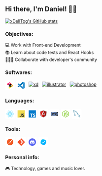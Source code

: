 ## Hi there, I'm Daniel! 👋🏼

[![xDellTog's GitHub stats](https://github-readme-stats.vercel.app/api?username=xdelltog&count_private=true&show_icons=true&hide=stars,prs,issues&include_all_commits=true)](https://github.com/xdelltog)

### Objectives:

💻 Work with Front-end Development <br>
📚 Learn about code tests and React Hooks <br>
👨🏻‍💻 Collaborate with developer's community

### Softwares:

<div style="display: flex; align-items: center;">
  <a style="margin-right: 4px; display: flex; background: white; border-radius: 4px; padding: 4px;" href="https://www.jetbrains.com">
    <img title="JetBrains" height="24"  alt="jetbrains" src="https://raw.githubusercontent.com/devicons/devicon/master/icons/jetbrains/jetbrains-original.svg">
  </a>
  <a style="margin-right: 4px; display: flex; background: white; border-radius: 4px; padding: 4px;" href="https://code.visualstudio.com">
    <img title="VSCode" height="24"  alt="vscode" src="https://raw.githubusercontent.com/devicons/devicon/master/icons/vscode/vscode-original.svg">
  </a>
  <a style="margin-right: 4px; display: flex; background: white; border-radius: 4px; padding: 4px;" href="https://www.adobe.com/products/xd.html">
    <img title="Adobe XD" height="24"  alt="xd" src="https://raw.githubusercontent.com/xDellTog/xdelltog/main/icons/xd.svg">
  </a>
  <a style="margin-right: 4px; display: flex; background: white; border-radius: 4px; padding: 4px;" href="https://www.adobe.com/products/illustrator.html">
    <img title="Adobe Illustrator" height="24"  alt="illustrator" src="https://raw.githubusercontent.com/xDellTog/xdelltog/main/icons/illustrator.svg">
  </a>
  <a style="margin-right: 4px; display: flex; background: white; border-radius: 4px; padding: 4px;" href="https://www.adobe.com/products/photoshop.html">
    <img title="Adobe Photoshop" height="24"  alt="photoshop" src="https://raw.githubusercontent.com/xDellTog/xdelltog/main/icons/photoshop.svg">
  </a>
</div>

### Languages:

<div style="display: flex; align-items: center;">
  <a style="margin-right: 4px; display: flex; background: white; border-radius: 4px; padding: 4px;" href="https://reactjs.org">
    <img title="React" height="24"  alt="react" src="https://raw.githubusercontent.com/devicons/devicon/master/icons/react/react-original.svg">
  </a>
  <a style="margin-right: 4px; display: flex; background: white; border-radius: 4px; padding: 4px;" href="https://developer.mozilla.org/en-US/docs/Web/JavaScript/Language_Resources">
    <img title="Javascript" height="24"  alt="js" src="https://raw.githubusercontent.com/devicons/devicon/master/icons/javascript/javascript-original.svg">
  </a>
  <a style="margin-right: 4px; display: flex; background: white; border-radius: 4px; padding: 4px;" href="https://www.typescriptlang.org">
    <img title="Typescript" height="24"  alt="ts" src="https://raw.githubusercontent.com/devicons/devicon/master/icons/typescript/typescript-original.svg">
  </a>
  <a style="margin-right: 4px; display: flex; background: white; border-radius: 4px; padding: 4px;" href="https://angular.io">
    <img title="Angular" height="24"  alt="angular" src="https://raw.githubusercontent.com/devicons/devicon/master/icons/angularjs/angularjs-original.svg">
  </a>
  <a style="margin-right: 4px; display: flex; background: white; border-radius: 4px; padding: 4px;" href="https://www.php.net">
    <img title="PHP" height="24"  alt="php" src="https://raw.githubusercontent.com/devicons/devicon/master/icons/php/php-original.svg">
  </a>
  <a style="margin-right: 4px; display: flex; background: white; border-radius: 4px; padding: 4px;" href="https://nodejs.org">
    <img title="NodeJS" height="24"  alt="nodejs" src="https://raw.githubusercontent.com/devicons/devicon/master/icons/nodejs/nodejs-original.svg">
  </a>
  <a style="margin-right: 4px; display: flex; background: white; border-radius: 4px; padding: 4px;" href="https://www.mysql.com">
    <img title="MySQL" height="24"  alt="mysql" src="https://raw.githubusercontent.com/devicons/devicon/master/icons/mysql/mysql-original.svg">
  </a>
</div>

### Tools:

<div style="display: flex; align-items: center;">
  <a style="margin-right: 4px; display: flex; background: white; border-radius: 4px; padding: 4px;" href="https://postman.com">
    <img title="Postman" height="24" alt="postman" src="https://raw.githubusercontent.com/xDellTog/xdelltog/main/icons/postman.png">
  </a>
  <a style="margin-right: 4px; display: flex; background: white; border-radius: 4px; padding: 4px;" href="https://git-scm.com">
    <img title="git" height="24" alt="git" src="https://raw.githubusercontent.com/devicons/devicon/master/icons/git/git-original.svg">
  </a>
  <a style="margin-right: 4px; display: flex; background: white; border-radius: 4px; padding: 4px;" href="https://discord.com">
    <img title="Discord" height="24" alt="discord" src="https://raw.githubusercontent.com/xDellTog/xdelltog/main/icons/discord.png">
  </a>
  <a style="margin-right: 4px; display: flex; background: white; border-radius: 4px; padding: 4px;" href="https://meistertask.com">
    <img title="MeisterTask" height="24" alt="meister_task" src="https://raw.githubusercontent.com/xDellTog/xdelltog/main/icons/task.webp">
  </a>
</div>

### Personal info:

🎮 Technology, games and music lover.

